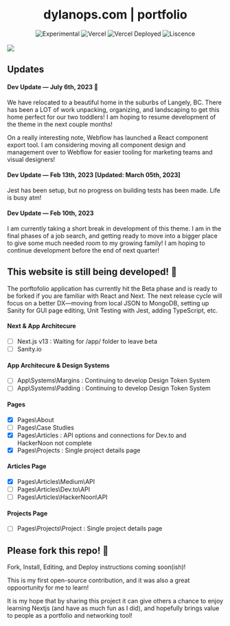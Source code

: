
<div align="center">
  <h1>dylanops.com | portfolio</h1>
  <p></p>
  <img src="https://img.shields.io/badge/stability-beta-blue.svg" alt="Experimental">
  <img src="https://vercelbadge.vercel.app/api/atlamors/portfolio-theme" alt="Vercel">
  <img src="https://therealsujitk-vercel-badge.vercel.app/?app=portfolio-theme-jqe0jhmif-atlamors.vercel.app" alt="Vercel Deployed">
  <img src="https://img.shields.io/github/license/atlamors/portfolio-theme" alt="Liscence">
  <br><br>
</div>

<img src="https://dylanops.com/img/preview.png">

## Updates
#### Dev Update — July 6th, 2023 🥰
We have relocated to a beautiful home in the suburbs of Langely, BC. There has been a LOT of work unpacking, organizing, and landscaping to get this home perfect for our two toddlers! I am hoping to resume development of the theme in the next couple months!

On a really interesting note, Webflow has launched a React component export tool. I am considering moving all component design and management over to Webflow for easier tooling for marketing teams and visual designers!
#### Dev Update — Feb 13th, 2023 [Updated: March 05th, 2023]
Jest has been setup, but no progress on building tests has been made. Life is busy atm!
#### Dev Update — Feb 10th, 2023
I am currently taking a short break in development of this theme. I am in the final phases of a job search, and getting ready to move into a bigger place to give some much needed room to my growing family! I am hoping to continue development before the end of next quarter!

## This website is still being developed! 🥳
The porftofolio application has currently hit the Beta phase and is ready to be forked if you are familiar with React and Next. The next release cycle will focus on a better DX—moving from local JSON to MongoDB, setting up Sanity for GUI page editing, Unit Testing with Jest, adding TypeScript, etc.

#### Next & App Architecure
- [ ] Next.js v13 : Waiting for /app/ folder to leave beta
- [ ] Sanity.io

#### App Architecure & Design Systems
- [ ] App\Systems\Margins : Continuing to develop Design Token System
- [ ] App\Systems\Padding : Continuing to develop Design Token System

#### Pages
- [x] Pages\About
- [ ] Pages\Case Studies
- [x] Pages\Articles : API options and connections for Dev.to and HackerNoon not complete
- [x] Pages\Projects : Single project details page

#### Articles Page
- [x] Pages\Articles\Medium\API
- [ ] Pages\Articles\Dev.to\API
- [ ] Pages\Articles\HackerNoon\API

#### Projects Page
- [ ] Pages\Projects\Project : Single project details page


## Please fork this repo! 🦄

Fork, Install, Editing, and Deploy instructions coming soon(ish)!

This is my first open-source contribution, and it was also a great oppoortunity for me to learn!

It is my hope that by sharing this project it can give others a chance to enjoy learning Nextjs (and have as much fun as I did), and hopefully brings value to people as a portfolio and networking tool!

